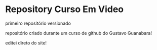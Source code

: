 # Repository Curso Em Video
 primeiro repositório versionado

 repositório criado durante um curso de github do Gustavo Guanabara!



 editei direto do site!
